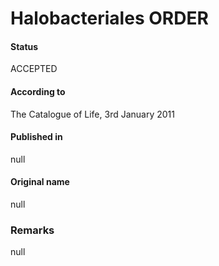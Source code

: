 Halobacteriales ORDER
=======

#### Status
ACCEPTED

#### According to
The Catalogue of Life, 3rd January 2011

#### Published in
null

#### Original name
null

### Remarks
null